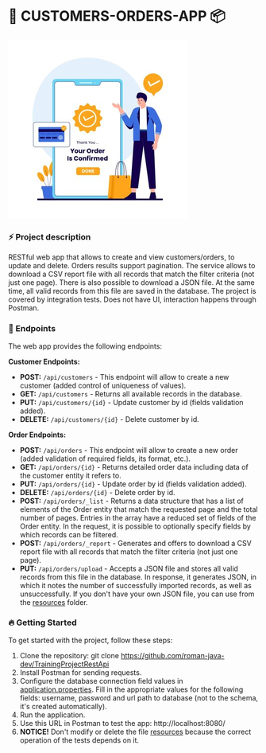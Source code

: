 # 🙋 CUSTOMERS-ORDERS-APP 📦

![order.jpg](order.jpg)

### ⚡️ Project description
RESTful web app that allows to create and view customers/orders, to update and delete. Orders results support pagination. 
The service allows to download a CSV report file with all records that match the filter criteria (not just one page). 
There is also possible to download a JSON file. At the same time, all valid records from this file are saved in the 
database. The project is covered by integration tests. Does not have UI, interaction happens through Postman.

### 🎯 Endpoints
The web app provides the following endpoints:

<b> Customer Endpoints: </b>

- <b>POST:</b> `/api/customers` - This endpoint will allow to create a new customer (added control of uniqueness of values).
- <b>GET:</b> `/api/customers` - Returns all available records in the database. 
- <b>PUT:</b> `/api/customers/{id}` - Update customer by id (fields validation added).
- <b>DELETE:</b> `/api/customers/{id}` - Delete customer by id. 

<b> Order Endpoints: </b>

- <b>POST:</b> `/api/orders` - This endpoint will allow to create a new order (added validation of required fields, 
its format, etc.).
- <b>GET:</b> `/api/orders/{id}` - Returns detailed order data including data of the customer entity it refers to.
- <b>PUT:</b> `/api/orders/{id}` - Update order by id (fields validation added).
- <b>DELETE:</b> `/api/orders/{id}` - Delete order by id.
- <b>POST:</b> `/api/orders/_list` - Returns a data structure that has a list of elements of the Order entity that 
match the requested page and the total number of pages. Entries in the array have a reduced set of fields of the 
Order entity. In the request, it is possible to optionally specify fields by which records can be filtered.
- <b>POST:</b> `/api/orders/_report` - Generates and offers to download a CSV report file with all records that match 
the filter criteria (not just one page). 
- <b>PUT:</b> `/api/orders/upload` - Accepts a JSON file and stores all valid records from this file in the database. In 
response, it generates JSON, in which it notes the number of successfully imported records, as well as unsuccessfully.
If you don't have your own JSON file, you can use from the [resources](src/test/resources/test_orders.json) folder.


### 🔥 Getting Started
To get started with the project, follow these steps:
1. Clone the repository: git clone https://github.com/roman-java-dev/TrainingProjectRestApi
2. Install Postman for sending requests.
3. Configure the database connection field values in [application.properties](src/main/resources/application.properties). Fill in the 
appropriate values for the following fields: username, password and url path to database (not to the schema, 
it's created automatically).
4. Run the application.
5. Use this URL in Postman to test the app: http://localhost:8080/  
6. <b>NOTICE!</b> Don't modify or delete the file [resources](src/test/resources/test_orders.json) because the correct 
operation of the tests depends on it.